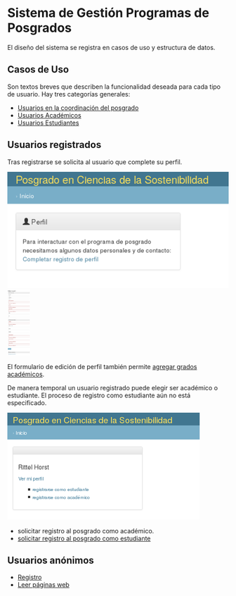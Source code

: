 # Sistema de Gestión Programas de Posgrados

El diseño del sistema se registra en casos de uso y estructura de datos.

## Casos de Uso

Son textos breves que describen la funcionalidad deseada para cada
tipo de usuario. Hay tres categorías generales:

- [Usuarios en la coordinación del posgrado](coordinacion/)
- [Usuarios Académicos](academicos/)
- [Usuarios Estudiantes](estudiantes/)


## Usuarios registrados

Tras registrarse se solicita al usuario que complete su perfil.

<img src="solicitud_perfil.png">

<img src="editar_perfil.png" height="150px">

El formulario de edición de perfil también permite [agregar grados académicos](grado_academico.png).

De manera temporal un usuario registrado puede elegir ser académico o
estudiante. El proceso de registro como estudiante aún no está
especificado.

<img src="con_perfil.png">

- solicitar registro al posgrado como académico.
- [solicitar registro al posgrado como estudiante](registrar_estudiante.md)

## Usuarios anónimos

 - [Registro](anonimos/registro.md)
 - [Leer páginas web](anonimos/registro.md)
